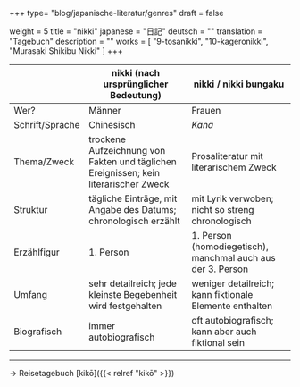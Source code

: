 +++
type= "blog/japanische-literatur/genres"
draft = false

weight = 5
title = "nikki"
japanese = "日記"
deutsch = ""
translation = "Tagebuch"
description = ""
works = [
  "9-tosanikki",
  "10-kageronikki",
  "Murasaki Shikibu Nikki"
]
+++

|                 | nikki (nach ursprünglicher Bedeutung)                                                | nikki / nikki bungaku                                       |
| --------------- | ------------------------------------------------------------------------------------ | ----------------------------------------------------------- |
| Wer?            | Männer                                                                               | Frauen                                                      |
| Schrift/Sprache | Chinesisch                                                                           | *Kana*                                                      |
| Thema/Zweck     | trockene Aufzeichnung von Fakten und täglichen Ereignissen; kein literarischer Zweck | Prosaliteratur mit literarischem Zweck                      |
| Struktur        | tägliche Einträge, mit Angabe des Datums; chronologisch erzählt                      | mit Lyrik verwoben; nicht so streng chronologisch           |
| Erzählfigur     | 1. Person                                                                            | 1. Person (homodiegetisch), manchmal auch aus der 3. Person |
| Umfang          | sehr detailreich; jede kleinste Begebenheit wird festgehalten                        | weniger detailreich; kann fiktionale Elemente enthalten     |
| Biografisch     | immer autobiografisch                                                                | oft autobiografisch; kann aber auch fiktional sein          |

---

-> Reisetagebuch [kikō]({{< relref "kikō" >}})
